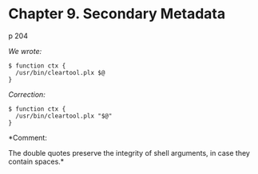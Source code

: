 # Chapter 9. Secondary Metadata

p 204

*We wrote:*
```
$ function ctx {
  /usr/bin/cleartool.plx $@
}
```

*Correction:*
```
$ function ctx {
  /usr/bin/cleartool.plx "$@"
}
```

*Comment:

The double quotes preserve the integrity of shell arguments, in case they contain spaces.*